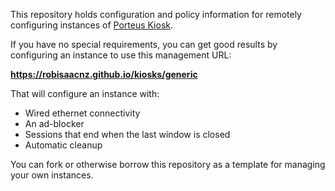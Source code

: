 This repository holds configuration and policy information for remotely configuring instances of [Porteus Kiosk](https://porteus-kiosk.org).

If you have no special requirements, you can get good results by configuring an instance to use this management URL:

**https://robisaacnz.github.io/kiosks/generic**

That will configure an instance with:
* Wired ethernet connectivity
* An ad-blocker
* Sessions that end when the last window is closed
* Automatic cleanup

You can fork or otherwise borrow this repository as a template for managing your own instances.